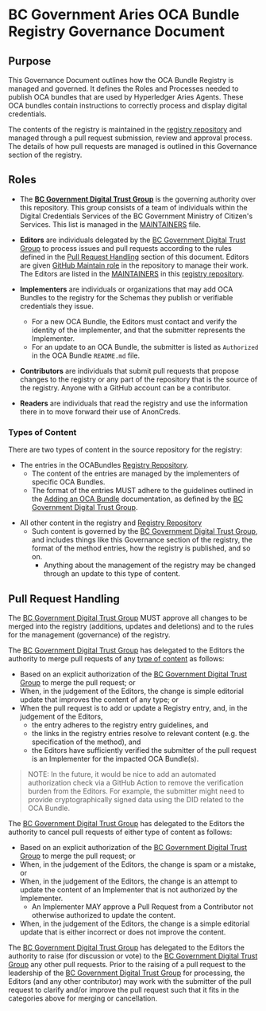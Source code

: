 # BC Government Aries OCA Bundle Registry Governance Document

## Purpose

This Governance Document outlines how the OCA Bundle Registry is managed and governed. It defines the Roles and Processes needed to publish OCA bundles that are used by Hyperledger Aries Agents. These OCA bundles contain instructions to correctly process and display digital credentials.

The contents of the registry is maintained in the [registry repository] and
managed through a pull request submission, review and approval process. The
details of how pull requests are managed is outlined in this Governance section
of the registry.

[BC Government Digital Trust Group]: https://digital.gov.bc.ca/digital-trust/
[Registry Repository]: https://github.com/bcgov/aries-oca-bundles

## Roles

- The **[BC Government Digital Trust Group]** is the governing authority over this
repository. This group consists of a team of individuals within the Digital Credentials Services of the BC Government Ministry of Citizen's Services. This list is managed in the [MAINTAINERS](./MAINTAINERS.md) file. 

- **Editors** are individuals delegated by the [BC Government Digital Trust Group] to process issues and pull requests
according to the rules defined in the [Pull Request
Handling](#pull-request-handling) section of this document. Editors are given
[GitHub Maintain role](https://docs.github.com/en/organizations/managing-access-to-your-organizations-repositories/repository-roles-for-an-organization#repository-roles-for-organizations)
in the repository to manage their work. The Editors are listed in the [MAINTAINERS](./MAINTAINERS.md) in this [registry repository].

- **Implementers** are individuals or organizations that may add OCA Bundles to the
  registry for the Schemas they publish or verifiable credentials they issue.
  - For a new OCA Bundle, the Editors must contact and verify
 the identity of the implementer, and that the submitter represents the
 Implementer.
  - For an update to an OCA Bundle, the submitter is listed as
    `Authorized` in the OCA Bundle `README.md` file.

- **Contributors** are individuals that submit pull requests that propose
changes to the registry or any part of the repository that is the source of the
registry. Anyone with a GitHub account can be a contributor.

- **Readers** are individuals that read the registry and use the information
there in to move forward their use of AnonCreds.

### Types of Content

There are two types of content in the source repository for the registry:

- The entries in the OCABundles [Registry Repository].
  - The content of the entries are managed by the implementers of specific
    OCA Bundles.
  - The format of the entries MUST adhere to the guidelines outlined in the
[Adding an OCA Bundle] documentation, as defined by
the [BC Government Digital Trust Group].

[Adding an OCA Bundle]: ../contributing/CONTRIBUTING.md

- All other content in the registry and [Registry Repository]
  - Such content is governed by the [BC Government Digital Trust Group], and
    includes things like this Governance section of the registry, the format of
    the method entries, how the registry is published, and so on.
    - Anything about the management of the registry may be changed through an
      update to this type of content.

## Pull Request Handling

The [BC Government Digital Trust Group] MUST approve all changes to be merged
into the registry (additions, updates and deletions) and to the rules for the
management (governance) of the registry.

The [BC Government Digital Trust Group] has
delegated to the Editors the authority to merge pull requests of any [type of
content](#types-of-content) as follows:

- Based on an explicit authorization of the [BC Government Digital Trust Group] to merge the pull request; or
- When, in the judgement of the Editors, the change is simple editorial update
  that improves the content of any type; or
- When the pull request is to add or update a Registry entry, and, in the
  judgement of the Editors,
  - the entry adheres to the registry entry guidelines, and
  - the links in the registry entries resolve to relevant content (e.g. the
    specification of the method), and
  - the Editors have sufficiently verified the submitter of the
  pull request is an Implementer for the impacted OCA Bundle(s).

> NOTE: In the future, it would be nice to add an automated authorization check
via a GitHub Action to remove the verification burden from the Editors. For
example, the submitter might need to provide cryptographically signed data
using the DID related to the OCA Bundle.

The [BC Government Digital Trust Group] has
delegated to the Editors the authority to cancel pull requests of either type of
content as follows:

- Based on an explicit authorization of the [BC Government Digital Trust Group] to merge the pull request; or
- When, in the judgement of the Editors, the change is spam or a mistake, or
- When, in the judgement of the Editors, the change is an attempt to update the content of an Implementer that is not
authorized by the Implementer.
  - An Implementer MAY approve a Pull Request from a Contributor not otherwise authorized to update the content.
- When, in the judgement of the Editors, the change is a simple editorial update
  that is either incorrect or does not improve the content.

The [BC Government Digital Trust Group] has delegated to the Editors the
authority to raise (for discussion or vote) to the [BC Government Digital Trust
Group] any other pull requests. Prior to the raising of a pull request to the
leadership of the [BC Government Digital Trust Group] for processing, the
Editors (and any other contributor) may work with the submitter of the pull
request to clarify and/or improve the pull request such that it fits in the
categories above for merging or cancellation.
